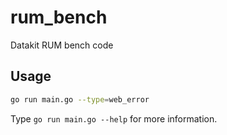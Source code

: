 # rum_bench
Datakit RUM bench code

## Usage

```bash
go run main.go --type=web_error
```

Type `go run main.go --help` for more information.
